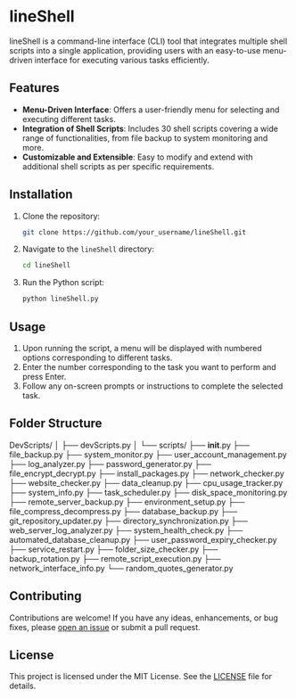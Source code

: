 # lineShell

lineShell is a command-line interface (CLI) tool that integrates multiple shell scripts into a single application, providing users with an easy-to-use menu-driven interface for executing various tasks efficiently.

## Features

- **Menu-Driven Interface**: Offers a user-friendly menu for selecting and executing different tasks.
- **Integration of Shell Scripts**: Includes 30 shell scripts covering a wide range of functionalities, from file backup to system monitoring and more.
- **Customizable and Extensible**: Easy to modify and extend with additional shell scripts as per specific requirements.

## Installation

1. Clone the repository:

   ```bash
   git clone https://github.com/your_username/lineShell.git
   ```

2. Navigate to the `lineShell` directory:

   ```bash
   cd lineShell
   ```

3. Run the Python script:

   ```bash
   python lineShell.py
   ```

## Usage

1. Upon running the script, a menu will be displayed with numbered options corresponding to different tasks.
2. Enter the number corresponding to the task you want to perform and press Enter.
3. Follow any on-screen prompts or instructions to complete the selected task.

## Folder Structure

DevScripts/
│
├── devScripts.py
│
└── scripts/
├── **init**.py
├── file_backup.py
├── system_monitor.py
├── user_account_management.py
├── log_analyzer.py
├── password_generator.py
├── file_encrypt_decrypt.py
├── install_packages.py
├── network_checker.py
├── website_checker.py
├── data_cleanup.py
├── cpu_usage_tracker.py
├── system_info.py
├── task_scheduler.py
├── disk_space_monitoring.py
├── remote_server_backup.py
├── environment_setup.py
├── file_compress_decompress.py
├── database_backup.py
├── git_repository_updater.py
├── directory_synchronization.py
├── web_server_log_analyzer.py
├── system_health_check.py
├── automated_database_cleanup.py
├── user_password_expiry_checker.py
├── service_restart.py
├── folder_size_checker.py
├── backup_rotation.py
├── remote_script_execution.py
├── network_interface_info.py
└── random_quotes_generator.py

## Contributing

Contributions are welcome! If you have any ideas, enhancements, or bug fixes, please [open an issue](https://github.com/your_username/lineShell/issues) or submit a pull request.

## License

This project is licensed under the MIT License. See the [LICENSE](LICENSE) file for details.
